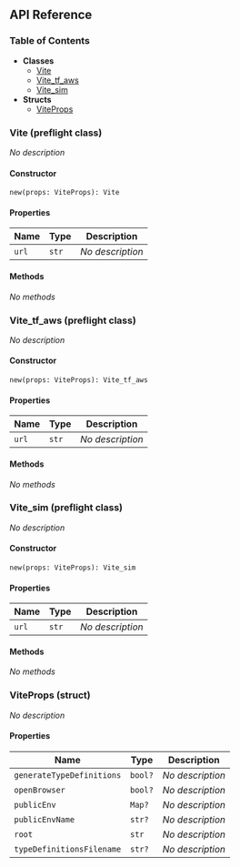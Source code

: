 ## API Reference

### Table of Contents

- **Classes**
  - <a href="#@winglibs/vite.Vite">Vite</a>
  - <a href="#@winglibs/vite.Vite_tf_aws">Vite_tf_aws</a>
  - <a href="#@winglibs/vite.Vite_sim">Vite_sim</a>
- **Structs**
  - <a href="#@winglibs/vite.ViteProps">ViteProps</a>

### Vite (preflight class) <a class="wing-docs-anchor" id="@winglibs/vite.Vite"></a>

*No description*

#### Constructor

```
new(props: ViteProps): Vite
```

#### Properties

| **Name** | **Type** | **Description** |
| --- | --- | --- |
| <code>url</code> | <code>str</code> | *No description* |

#### Methods

*No methods*

### Vite_tf_aws (preflight class) <a class="wing-docs-anchor" id="@winglibs/vite.Vite_tf_aws"></a>

*No description*

#### Constructor

```
new(props: ViteProps): Vite_tf_aws
```

#### Properties

| **Name** | **Type** | **Description** |
| --- | --- | --- |
| <code>url</code> | <code>str</code> | *No description* |

#### Methods

*No methods*

### Vite_sim (preflight class) <a class="wing-docs-anchor" id="@winglibs/vite.Vite_sim"></a>

*No description*

#### Constructor

```
new(props: ViteProps): Vite_sim
```

#### Properties

| **Name** | **Type** | **Description** |
| --- | --- | --- |
| <code>url</code> | <code>str</code> | *No description* |

#### Methods

*No methods*

### ViteProps (struct) <a class="wing-docs-anchor" id="@winglibs/vite.ViteProps"></a>

*No description*

#### Properties

| **Name** | **Type** | **Description** |
| --- | --- | --- |
| <code>generateTypeDefinitions</code> | <code>bool?</code> | *No description* |
| <code>openBrowser</code> | <code>bool?</code> | *No description* |
| <code>publicEnv</code> | <code>Map<str>?</code> | *No description* |
| <code>publicEnvName</code> | <code>str?</code> | *No description* |
| <code>root</code> | <code>str</code> | *No description* |
| <code>typeDefinitionsFilename</code> | <code>str?</code> | *No description* |

